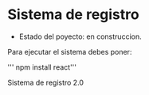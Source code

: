 <h1>Sistema de registro</h1>

- Estado del poyecto: en construccion.

Para ejecutar el sistema debes poner: 

''' npm install react'''


Sistema de registro 2.0

